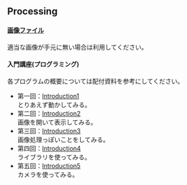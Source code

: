 Processing
---
#### [画像ファイル](https://github.com/Fujiwara-Laboratory/processing/tree/master/Image)
適当な画像が手元に無い場合は利用してください。

#### 入門講座(プログラミング)
各プログラムの概要については配付資料を参考にしてください。  
* 第一回：[Introduction1](https://github.com/Fujiwara-Laboratory/processing/tree/master/Introduction1)  
とりあえず動かしてみる。
* 第二回：[Introduction2](https://github.com/Fujiwara-Laboratory/processing/tree/master/Introduction2)  
画像を開いて表示してみる。
* 第三回：[Introduction3](https://github.com/Fujiwara-Laboratory/processing/tree/master/Introduction3)  
画像処理っぽいことをしてみる。
* 第四回：[Introduction4](https://github.com/Fujiwara-Laboratory/processing/tree/master/Introduction4)  
ライブラリを使ってみる。
* 第五回：[Introduction5](https://github.com/Fujiwara-Laboratory/processing/tree/master/Introduction5)  
カメラを使ってみる。